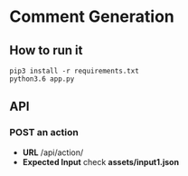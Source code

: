 # Comment Generation

## How to run it
``` 
pip3 install -r requirements.txt 
python3.6 app.py 
```

## API
### POST an  action
- **URL**  /api/action/
- **Expected Input** check  **assets/input1.json** 
